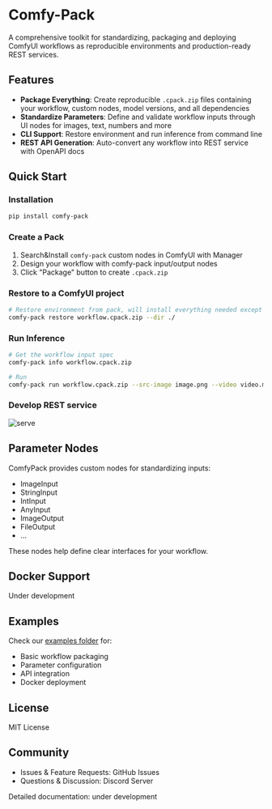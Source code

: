 # Comfy-Pack

A comprehensive toolkit for standardizing, packaging and deploying ComfyUI workflows as reproducible environments and production-ready REST services.

## Features
- **Package Everything**: Create reproducible `.cpack.zip` files containing your workflow, custom nodes, model versions, and all dependencies
- **Standardize Parameters**: Define and validate workflow inputs through UI nodes for images, text, numbers and more
- **CLI Support**: Restore environment and run inference from command line
- **REST API Generation**: Auto-convert any workflow into REST service with OpenAPI docs

## Quick Start

### Installation
```bash
pip install comfy-pack
```



### Create a Pack
1. Search&Install `comfy-pack` custom nodes in ComfyUI with Manager
2. Design your workflow with comfy-pack input/output nodes
3. Click "Package" button to create `.cpack.zip`

### Restore to a ComfyUI project
```bash
# Restore environment from pack, will install everything needed except the models.
comfy-pack restore workflow.cpack.zip --dir ./
```

### Run Inference
```bash
# Get the workflow input spec
comfy-pack info workflow.cpack.zip

# Run
comfy-pack run workflow.cpack.zip --src-image image.png --video video.mp4
```

### Develop REST service
![serve](https://github.com/user-attachments/assets/57b5ff75-6109-4f06-99a2-778942030236)

## Parameter Nodes

ComfyPack provides custom nodes for standardizing inputs:
- ImageInput
- StringInput
- IntInput
- AnyInput
- ImageOutput
- FileOutput
- ...

These nodes help define clear interfaces for your workflow.

## Docker Support
Under development


## Examples

Check our [examples folder](examples/) for:
- Basic workflow packaging
- Parameter configuration
- API integration
- Docker deployment

## License
MIT License

## Community
- Issues & Feature Requests: GitHub Issues
- Questions & Discussion: Discord Server

Detailed documentation: under development
